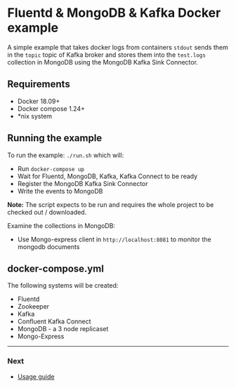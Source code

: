 # Fluentd & MongoDB & Kafka Docker example

A simple example that takes docker logs from containers `stdout` sends them in the `topic` topic of Kafka broker and stores them into the `test.logs` collection in MongoDB using 
the MongoDB Kafka Sink Connector. 

## Requirements
  - Docker 18.09+
  - Docker compose 1.24+
  - *nix system

## Running the example

To run the example: `./run.sh` which will:
  
  - Run `docker-compose up` 
  - Wait for Fluentd, MongoDB, Kafka, Kafka Connect to be ready
  - Register the MongoDB Kafka Sink Connector
  - Write the events to MongoDB  

**Note:** The script expects to be run and requires the whole project to be checked out / downloaded. 

Examine the collections in MongoDB:
  - Use Mongo-express client in `http://localhost:8081` to monitor the mongodb documents

## docker-compose.yml

The following systems will be created:

  - Fluentd
  - Zookeeper
  - Kafka
  - Confluent Kafka Connect
  - MongoDB - a 3 node replicaset
  - Mongo-Express

---
### Next

- [Usage guide](https://docs.mongodb.com/kafka-connector/current/)
